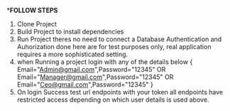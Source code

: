 ﻿*******FOLLOW STEPS******
1. Clone Project
2. Build Project to install dependencies
3. Run Project theres no need to connect a Database Authentication and Auhorization done here are for test purposes only,
   real application requires a more sophisticated setting.
4. when Running a project login with any of the details below
   {
	   Email="Admin@gmail.com",Password="12345"
	   OR
	   Email="Manager@gmail.com",Password="12345"
	   OR
	   Email="Ceo@gmail.com",Password="12345"
   }
5. On login Success test url endpoints with your token all endpoints have restricted access depending on which user details
   is used above.